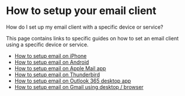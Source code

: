 # How to setup your email client

How do I set up my email client with a specific device or service?

This page contains links to specific guides on how to set an email client using a specific device or service.

- [How to setup email on iPhone](/docs/articles/email/how-to-setup-email-on-iphone)
- [How to setup email on Android](/docs/articles/email/how-to-setup-email-on-android)
- [How to setup email on Apple Mail app](/docs/articles/email/how-to-setup-email-on-apple-mail-app)
- [How to setup email on Thunderbird](/docs/articles/email/how-to-setup-email-on-thunderbird)
- [How to setup email on Outlook 365 desktop app](/docs/articles/email/how-to-setup-email-on-outlook-365-desktop-app)
- [How to setup email on Gmail using desktop / browser](/docs/articles/email/how-to-setup-email-in-gmail)
